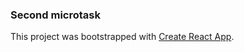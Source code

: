### Second microtask

This project was bootstrapped with [Create React App](https://github.com/facebook/create-react-app).


